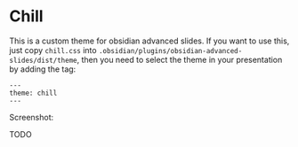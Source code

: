 # Chill

This is a custom theme for obsidian advanced slides. If you want to use this, just
copy `chill.css` into `.obsidian/plugins/obsidian-advanced-slides/dist/theme`, then
you need to select the theme in your presentation by adding the tag:
```
---
theme: chill
---
```

Screenshot:

TODO
